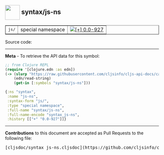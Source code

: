 ## <img width="48px" valign="middle" src="http://i.imgur.com/Hi20huC.png"> syntax/js-ns

 <table border="1">
<tr>
<td><samp>js/</samp></td>
<td>special namespace</td>
<td><a href="https://github.com/cljsinfo/cljs-api-docs/tree/0.0-927"><img valign="middle" alt="[+] 0.0-927" src="https://img.shields.io/badge/+-0.0--927-lightgrey.svg"></a> </td>
</tr>
</table>






Source code:



---

__Meta__ - To retrieve the API data for this symbol:

```clj
;; from Clojure REPL
(require '[clojure.edn :as edn])
(-> (slurp "https://raw.githubusercontent.com/cljsinfo/cljs-api-docs/catalog/cljs-api.edn")
    (edn/read-string)
    (get-in [:symbols "syntax/js-ns"]))
```

```clj
{:ns "syntax",
 :name "js-ns",
 :syntax-form "js/",
 :type "special namespace",
 :full-name "syntax/js-ns",
 :full-name-encode "syntax_js-ns",
 :history [["+" "0.0-927"]]}

```

---

__Contributions__ to this document are accepted as Pull Requests to the following file:

 <pre>
[cljsdoc/syntax_js-ns.cljsdoc](https://github.com/cljsinfo/cljs-api-docs/blob/master/cljsdoc/syntax_js-ns.cljsdoc)
</pre>

